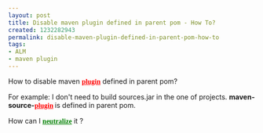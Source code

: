 ```yaml
---
layout: post
title: Disable maven plugin defined in parent pom - How To?
created: 1232282943
permalink: disable-maven-plugin-defined-in-parent-pom-how-to
tags:
- ALM
- maven plugin
---
```

<p>How to disable maven <span style="border: 0pt none ; margin: 0pt; padding: 0pt; background: transparent none repeat scroll 0% 0%; font-family: serif; font-style: normal; font-variant: normal; font-weight: bold; font-size: 100%; line-height: normal; font-size-adjust: none; font-stretch: normal; position: static; -moz-background-clip: -moz-initial; -moz-background-origin: -moz-initial; -moz-background-inline-policy: -moz-initial; text-align: left; text-indent: 0pt; text-transform: none; color: red; text-decoration: underline; cursor: pointer;">plugin</span> defined in parent pom?</p><p>For example: I don't need to build sources.jar in the one of projects. <strong>maven-source-<span style="border: 0pt none ; margin: 0pt; padding: 0pt; background: transparent none repeat scroll 0% 0%; font-family: serif; font-style: normal; font-variant: normal; font-weight: bold; font-size: 100%; line-height: normal; font-size-adjust: none; font-stretch: normal; position: static; -moz-background-clip: -moz-initial; -moz-background-origin: -moz-initial; -moz-background-inline-policy: -moz-initial; text-align: left; text-indent: 0pt; text-transform: none; color: red; text-decoration: underline; cursor: pointer;">plugin</span> </strong>is defined in parent pom.</p><p>How can I <span style="border: 0pt none ; margin: 0pt; padding: 0pt; background: transparent none repeat scroll 0% 0%; font-family: serif; font-style: normal; font-variant: normal; font-weight: bold; font-size: 100%; line-height: normal; font-size-adjust: none; font-stretch: normal; position: static; -moz-background-clip: -moz-initial; -moz-background-origin: -moz-initial; -moz-background-inline-policy: -moz-initial; text-align: left; text-indent: 0pt; text-transform: none; color: green; text-decoration: underline; cursor: pointer;">neutralize</span> it ?</p><p>&nbsp;</p>
